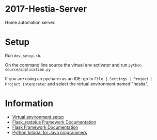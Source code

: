 # 2017-Hestia-Server
Home automation server.

# Setup
Run `dev_setup.sh`.

On the command line source the virtual env activator and run
`python source/application.py`

If you are using an pycharm as an IDE: 
go to `File | Settings | Project | Project Interpreter`
and select the virtual environment named "hestia". 

# Information
- [Virtual environment setup](https://virtualenvwrapper.readthedocs.io/en/latest/install.html)
- [Flask_restplus Framework Documentation](https://flask-restplus.readthedocs.io/en/stable/)
- [Flask Framework Documentation](http://flask.pocoo.org/)
- [Python tutorial for Java programmers](http://www.cse.wustl.edu/~ckelleher/cse450/pythonQuickStart.pdf)
